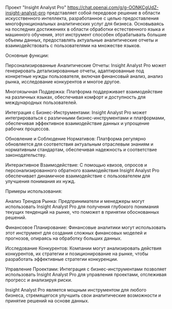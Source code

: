 Проект "Insight Analyst Pro" https://chat.openai.com/g/g-OONKCgUdZ-insight-analyst-pro представляет собой передовое решение в области искусственного интеллекта, разработанное с целью предоставления многофункциональных аналитических услуг для бизнеса. Основываясь на последних достижениях в области обработки естественного языка и машинного обучения, этот инструмент способен обрабатывать большие объемы данных, предоставлять актуальные аналитические отчеты и взаимодействовать с пользователями на множестве языков.

Основные функции:

Персонализированные Аналитические Отчеты: Insight Analyst Pro может генерировать детализированные отчеты, адаптированные под конкретные нужды пользователя, включая финансовый анализ, анализ рынка, исследование конкурентов и многое другое.

Многоязычная Поддержка: Платформа поддерживает взаимодействие на различных языках, обеспечивая комфорт и доступность для международных пользователей.

Интеграция с Бизнес-Инструментами: Insight Analyst Pro может интегрироваться с различными бизнес-инструментами и платформами, обеспечивая эффективное взаимодействие данных и упрощение рабочих процессов.

Обновление и Соблюдение Нормативов: Платформа регулярно обновляется для соответствия актуальным отраслевым знаниям и нормативным стандартам, обеспечивая надежность и соответствие законодательству.

Интерактивное Взаимодействие: С помощью квизов, опросов и персонализированного обратного взаимодействия Insight Analyst Pro обеспечивает динамичное взаимодействие с пользователем для улучшения понимания их нужд.

Примеры использования:

Анализ Трендов Рынка: Предприниматели и менеджеры могут использовать Insight Analyst Pro для получения глубокого понимания текущих тенденций на рынке, что поможет в принятии обоснованных решений.

Финансовое Планирование: Финансовые аналитики могут использовать этот инструмент для создания сложных финансовых моделей и прогнозов, опираясь на обработку больших данных.

Исследование Конкурентов: Компании могут анализировать действия конкурентов, их стратегии и позиционирование на рынке, чтобы разработать эффективные стратегии конкуренции.

Управление Проектами: Интеграция с бизнес-инструментами позволяет использовать Insight Analyst Pro для управления проектами, отслеживая прогресс и анализируя риски.

Insight Analyst Pro является мощным инструментом для любого бизнеса, стремящегося улучшить свои аналитические возможности и принятие решений на основе данных.
